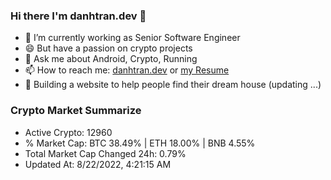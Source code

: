 ### Hi there I'm danhtran.dev 👋

- 🔭 I’m currently working as Senior Software Engineer
- 😄 But have a passion on crypto projects
- 💬 Ask me about Android, Crypto, Running 
- 📫 How to reach me: <a href="https://danhtran.dev" target="_blank">danhtran.dev</a> or <a href="Developer-Resume.pdf" target="_blank">my Resume</a>
- 🌱 Building a website to help people find their dream house (updating ...)

### Crypto Market Summarize
- Active Crypto: 12960
- % Market Cap: BTC 38.49% | ETH 18.00% | BNB 4.55%
- Total Market Cap Changed 24h: 0.79%
- Updated At: 8/22/2022, 4:21:15 AM
